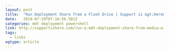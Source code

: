 ```yaml
---
layout: post 
title:  "Run Deployment Share from a Flash Drive | Support is &gt;Here&lt;" 
date:   2018-07-29T07:16:56.501Z 
categories: mdt deployment powershell
link: http://supportishere.com/run-a-mdt-deployment-share-from-media-without-creating-seperate-media-share/ 
tags:
  - links
ogtype: article 
---
```


